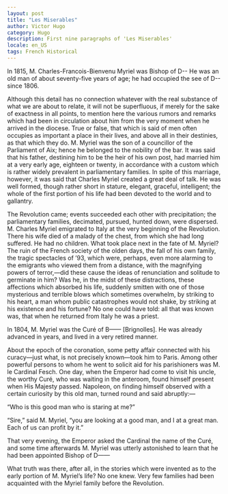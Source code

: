 ```yaml
---
layout: post
title: "Les Miserables"
author: Victor Hugo
category: Hugo
description: First nine paragraphs of 'Les Miserables'
locale: en_US
tags: French Historical
---
```

In 1815, M. Charles-Francois-Bienvenu Myriel was Bishop of D-- He was an old man
of about seventy-five years of age; he had occupied the see of D-- since 1806<!--more-->.

Although this detail has no connection whatever with the real substance of what
we are about to relate, it will not be superfluous, if merely for the sake of
exactness in all points, to mention here the various rumors and remarks which
had been in circulation about him from the very moment when he arrived in the
diocese. True or false, that which is said of men often occupies as important a
place in their lives, and above all in their destinies, as that which they do.
M. Myriel was the son of a councillor of the Parliament of Aix; hence he
belonged to the nobility of the bar. It was said that his father, destining him
to be the heir of his own post, had married him at a very early age, eighteen or
twenty, in accordance with a custom which is rather widely prevalent in
parliamentary families. In spite of this marriage, however, it was said that
Charles Myriel created a great deal of talk. He was well formed, though rather
short in stature, elegant, graceful, intelligent; the whole of the first portion
of his life had been devoted to the world and to gallantry.

The Revolution came; events succeeded each other with precipitation; the
parliamentary families, decimated, pursued, hunted down, were dispersed. M.
Charles Myriel emigrated to Italy at the very beginning of the Revolution. There
his wife died of a malady of the chest, from which she had long suffered. He had
no children. What took place next in the fate of M. Myriel? The ruin of the
French society of the olden days, the fall of his own family, the tragic
spectacles of ’93, which were, perhaps, even more alarming to the emigrants who
viewed them from a distance, with the magnifying powers of terror,—did these
cause the ideas of renunciation and solitude to germinate in him? Was he, in the
midst of these distractions, these affections which absorbed his life, suddenly
smitten with one of those mysterious and terrible blows which sometimes
overwhelm, by striking to his heart, a man whom public catastrophes would not
shake, by striking at his existence and his fortune? No one could have told: all
that was known was, that when he returned from Italy he was a priest.

In 1804, M. Myriel was the Curé of B—— [Brignolles]. He was already advanced in
years, and lived in a very retired manner.

About the epoch of the coronation, some petty affair connected with his
curacy—just what, is not precisely known—took him to Paris. Among other powerful
persons to whom he went to solicit aid for his parishioners was M. le Cardinal
Fesch. One day, when the Emperor had come to visit his uncle, the worthy Curé,
who was waiting in the anteroom, found himself present when His Majesty passed.
Napoleon, on finding himself observed with a certain curiosity by this old man,
turned round and said abruptly:—

“Who is this good man who is staring at me?”

“Sire,” said M. Myriel, “you are looking at a good man, and I at a great man.
Each of us can profit by it.”

That very evening, the Emperor asked the Cardinal the name of the Curé, and some
time afterwards M. Myriel was utterly astonished to learn that he had been
appointed Bishop of D——

What truth was there, after all, in the stories which were invented as to the
early portion of M. Myriel’s life? No one knew. Very few families had been
acquainted with the Myriel family before the Revolution.
